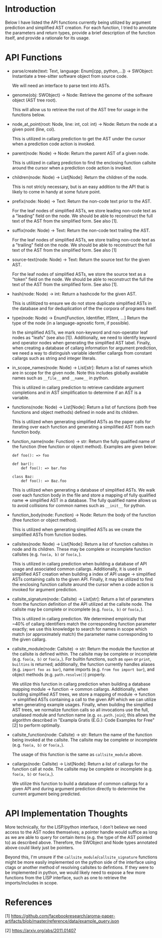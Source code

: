 # Introduction

Below I have listed the API functions currently being utilized by
argument prediction and simplified AST creation.  For each function,
I tried to annotate the parameters and return types, provide a brief
description of the function itself, and provide a rationale for its
usage.

# API Functions

- parse/create(text: Text, language: Enum[cpp, python,...]) -> SWObject:
    Instantiate a tree-sitter software object from source code.

    We will need an interface to parse text into ASTs.

- genome(obj: SWObject) -> Node:
    Retrieve the genome of the software object (AST tree root).

    This will allow us to retrieve the root of the AST tree for
    usage in the functions below.

- node\_at\_point(root: Node, line: int, col: int) -> Node:
    Return the node at a given point (line, col).

    This is utilized in callarg prediction to get the AST under the cursor
    when a prediction code action is invoked.

- parent(node: Node) -> Node:
    Return the parent AST of a given node.

    This is utilized in callarg prediction to find the enclosing function
    callsite around the cursor when a prediction code action is invoked.

- children(node: Node) -> List[Node]:
    Return the children of the node.

    This is not stricly necessary, but is an easy addition to the API
    that is likely to come in handy at some future point.

- prefix(node: Node) -> Text:
    Return the non-code text prior to the AST.

    For the leaf nodes of simplified ASTs, we store leading non-code text as
    a "leading" field on the node.  We should be able to reconstruct the
    full text of the AST from the simplified form.  See also [1].

- suffix(node: Node) -> Text:
    Return the non-code text trailing the AST.

    For the leaf nodes of simplified ASTs, we store trailing non-code text as
    a "trailing" field on the node.  We should be able to reconstruct the
    full text of the AST from the simplified form.  See also [1]

- source-text(node: Node) -> Text:
    Return the source text for the given AST.

    For the leaf nodes of simplified ASTs, we store the source text as a
    "token" field on the node.  We should be able to reconstruct the full
    the text of the AST from the simplified form.  See also [1]. 

- hash(node: Node) -> int:
    Return a hashcode for the given AST.

    This is utilitized to ensure we do not store duplicate simplified ASTs
    in the database and for deduplication of the the corpora of programs
    itself.

- type(node: Node) -> Enum[Function, Identifier, IfStmt, ...]
    Return the type of the node (in a language-agnostic form, if possible).

    In the simplified ASTs, we mark non-keyword and non-operator leaf nodes
    as "leafs" (see also [1]).  Additionally, we need to identify keyword
    and operator nodes when generating the simplified AST label.  Finally,
    when creating a database of callarg information for argument prediction,
    we need a way to distinguish variable identifier callargs from constant
    callargs such as string and integer literals.

- in\_scope\_names(node: Node) -> List[str]:
    Return a list of names which are in scope for the given node.
    Note this includes globally available names such as `__file__`
    and `__name__` in python.

    This is utilized in callarg prediction to retrieve candidate
    argument completions and in AST simplification to determine
    if an AST is a variable.

- functions(node: Node) -> List[Node]:
    Return a list of functions (both free functions and object methods)
    defined in node and its children.

    This is utilized when generating simplified ASTs as the
    paper calls for iterating over each function and generating
    a simpilified AST from each function body.

- function\_name(node: Function) -> str:
    Return the fully qualified name of the function (free function
    or object method).  Examples are given below:
    ```
    def foo(): => foo

    def bar():
        def foo(): => bar.foo

    class Baz:
        def foo(): => Baz.foo
    ```

    This is utilized when generating a database of simplified ASTs.
    We walk over each function body in the file and store a mapping
    of fully qualified name => simplified AST in a database.
    The fully qualified name allows us to avoid collisions for
    common names such as `__init__` for python.

- function\_body(node: Function) -> Node:
    Return the body of the function (free function or object method).

    This is utilized when generating simplified ASTs as we
    create the simplified ASTs from function bodies.

- callsites(node: Node) -> List[Node]:
    Return a list of function callsites in node and its children.
    These may be complete or incomplete function callsites (e.g.
    `foo(a, b)` or `foo(a,`).

    This is utilized in callarg prediction when building a database
    of API usage and associated common callargs.  Additionally, it
    is used in simplified AST creation when building a index of
    API usage -> simplified ASTs containing calls to the given API.
    Finally, it may be utilized to find the enclosing function
    callsite around the cursor when a code action is invoked
    for argument prediction.

- callsite\_signature(node: Callsite) -> List[str]:
    Return a list of parameters from the function definition of the
    API utilized at the callsite node.  The callsite may be complete
    or incomplete (e.g. `foo(a, b)` or `foo(a,`).

    This is utilized in callarg prediction.  We determined empirically
    that ~40% of callarg identifiers match the corresponding function
    parameter exactly; we use this knowledge to search for names in scope
    which match (or approximately match) the parameter name corresponding
    to the given callarg.

- callsite\_module(node: Callsite) -> str:
    Return the module the function at the callsite is defined within.
    The callsite may be complete or incomplete (e.g. `foo(a, b)`
    or `foo(a,`).  For builtin functions, such as `open` or `print`,
    `builtins` is returned; additionally, the function currently
    handles aliases (e.g. `import foo as bar`), name imports
    (e.g. `from foo import bar`), and object methods (e.g.
    `path.resolve()`) properly.

    We utilize this function in callarg prediction when building
    a database mapping module -> function -> common callargs.
    Additionally, when building simplified AST trees, we store
    a mapping of module -> function -> simplified ASTs containing
    a call to the given API which we can utilize when generating
    example usages.  Finally, when building the simplified AST
    trees, we normalize function calls so all invocations
    use the full, unaliased module and function name (e.g.
    `os.path.join`); this allows the algorithm described in
    "Exampla Gratis (E.G.): Code Examples for Free" [2] to perform
    optimally.

- callsite\_function(node: Callsite) -> str:
    Return the name of the function being invoked at the callsite.
    The callsite may be complete or incomplete (e.g. `foo(a, b)`
    or `foo(a,`).

    The usage of this function is the same as `callsite_module`
    above.

- callargs(node: Callsite) -> List[Node]:
    Return a list of callargs for the function call at node.
    The callsite may be complete or incomplete (e.g. `foo(a, b)`
    or `foo(a,`).

    We utilize this function to build a database of common callargs
    for a given API and during argument prediction directly to
    determine the current argument being predicted.

# API Implementation Thoughts

More technically, for the LISP/python interface, I don't believe
we need access to the AST nodes themselves; a pointer handle would
suffice as long as we are able to query for certain items
(e.g. the type of the AST pointed to) as described above.
Therefore, the SWObject and Node types annotated above could
likely just be pointers.

Beyond this, I'm unsure if the `callsite_module`/`callsite_signature`
functions might be more easily implemented on the python side of
the interface using ctags or another method of resolving callsites
to defintions.  If they were to be implemented in python, we would
likely need to expose a few more functions from the LISP interface,
such as one to retrieve the imports/includes in scope.

# References

[1] https://github.com/facebookresearch/aroma-paper-artifacts/blob/master/reference/data/example_query.json

[2] https://arxiv.org/abs/2011.01407
